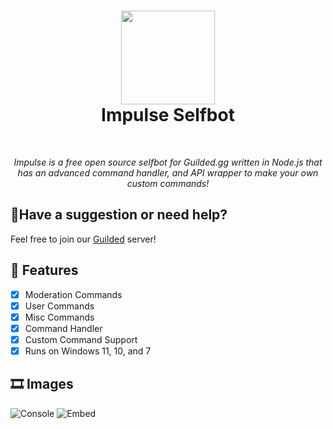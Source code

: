 <h1 align="center">
<sub>
<img src="https://cdn.discordapp.com/attachments/898733028606611477/1219849349069279303/impulse.jpg?ex=660ccc3c&is=65fa573c&hm=a1d47f4e69a2819d0500995932d9376a765364cf30f9db1e797e8b553781caf7" height=150>
</sub>
<br>
Impulse Selfbot
</h1>
<br>
<p align="center"><i>Impulse is a free open source selfbot for Guilded.gg written in Node.js that has an advanced command handler, and API wrapper to make your own custom commands!</i></p>

## 🔔Have a suggestion or need help?
Feel free to join our [Guilded](https://www.guilded.gg/i/2ODojJXk) server!

## 📃 Features

- [x] Moderation Commands
- [x] User Commands
- [x] Misc Commands
- [x] Command Handler
- [x] Custom Command Support
- [x] Runs on Windows 11, 10, and 7

## 🎞 Images

![Console](https://cdn.discordapp.com/attachments/898733028606611477/1219851488248074351/image.png?ex=660cce3a&is=65fa593a&hm=80aef088988f1f3c2140f8415b616a597c9983547d2c350639798d5bbb9a5f96)
![Embed](https://cdn.discordapp.com/attachments/898733028606611477/1219851475002462288/image.png?ex=660cce37&is=65fa5937&hm=945407dd2f0d4fc45e503fd951a8dafa7efa4bcbe734e6564bcf15688e6c9f5c)
